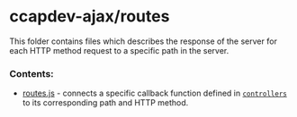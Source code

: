 # ccapdev-ajax/routes

This folder contains files which describes the response of the server for each HTTP method request to a specific path in the server.

### Contents:
- [routes.js](https://github.com/arvention/ccapdev-ajax/blob/master/routes/routes.js) - connects a specific callback function defined in [`controllers`](https://github.com/arvention/ccapdev-ajax/tree/master/controllers) to its corresponding path and HTTP method.
